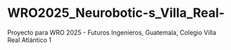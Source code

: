# WRO2025_Neurobotic-s_Villa_Real-
Proyecto para WRO 2025 - Futuros Ingenieros, Guatemala, Colegio Villa Real Atlántico 1 
